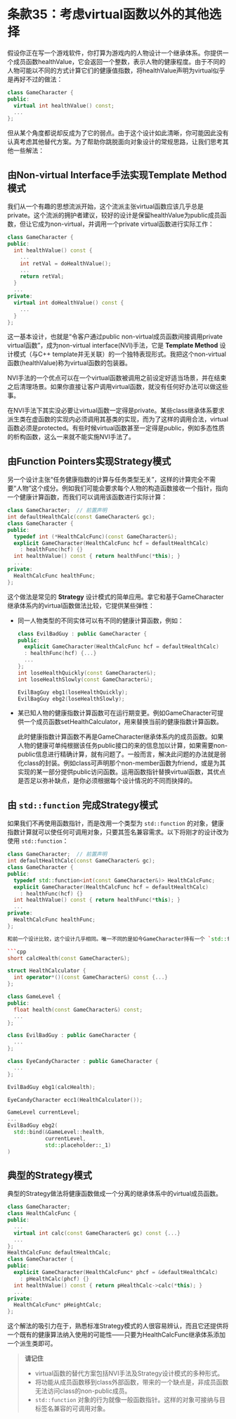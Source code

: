 # 条款35：考虑virtual函数以外的其他选择

假设你正在写一个游戏软件，你打算为游戏内的人物设计一个继承体系。你提供一个成员函数healthValue，它会返回一个整数，表示人物的健康程度。由于不同的人物可能以不同的方式计算它们的健康值指数，将healthValue声明为virtual似乎是再好不过的做法：

```cpp
class GameCharacter {
public: 
  virtual int healthValue() const;
  ...
};
```

但从某个角度都说却反成为了它的弱点。由于这个设计如此清晰，你可能因此没有认真考虑其他替代方案。为了帮助你跳脱面向对象设计的常规思路，让我们思考其他一些解法：

## 由Non-virtual Interface手法实现Template Method模式

我们从一个有趣的思想流派开始，这个流派主张virtual函数应该几乎总是private。这个流派的拥护者建议，较好的设计是保留healthValue为public成员函数，但让它成为non-virtual，并调用一个private virtual函数进行实际工作：

```cpp
class GameCharacter {
public:
  int healthValue() const {    
    ...
    int retVal = doHealthValue();
    ...
    return retVal;
  }
  ...
private:
  virtual int doHealthValue() const {
    ...
  }
};
```

这一基本设计，也就是“令客户通过public non-virtual成员函数间接调用private virtual函数”，成为non-virtual interface(NVI)手法，它是 **Template Method** 设计模式（与C++ template并无关联）的一个独特表现形式。我把这个non-virtual函数(healthValue)称为virtual函数的包装器。

NVI手法的一个优点可以在一个virtual函数被调用之前设定好适当场景，并在结束之后清理场景。如果你直接让客户调用virtual函数，就没有任何好办法可以做这些事。

在NVI手法下其实没必要让virtual函数一定得是private。某些class继承体系要求派生类在虚函数的实现内必须调用其基类的实现，而为了这样的调用合法，virtual函数必须是protected。有些时候virtual函数甚至一定得是public，例如多态性质的析构函数，这么一来就不能实施NVI手法了。

## 由Function Pointers实现Strategy模式

另一个设计主张“任务健康指数的计算与任务类型无关”，这样的计算完全不需要“人物”这个成分。例如我们可能会要求每个人物的构造函数接收一个指针，指向一个健康计算函数，而我们可以调用该函数进行实际计算：

```cpp
class GameCharacter;  // 前置声明
int defaultHealthCalc(const GameCharacter& gc);
class GameCharacter {
public:
  typedef int (*HealthCalcFunc)(const GameCharacter&);
  explicit GameCharacter(HealthCalcFunc hcf = defaultHealthCalc)
    : healthFunc(hcf) {}
  int healthValue() const { return healthFunc(*this); }
  ...
private:
  HealthCalcFunc healthFunc;
};
```

这个做法是常见的 **Strategy** 设计模式的简单应用。拿它和基于GameCharacter继承体系内的virtual函数做法比较，它提供某些弹性：

- 同一人物类型的不同实体可以有不同的健康计算函数，例如：

  ```cpp
  class EvilBadGuy : public GameCharacter {
  public:
    explicit GameCharacter(HealthCalcFunc hcf = defaultHealthCalc)
    : healthFunc(hcf) {...}
    ...
  };
  int loseHealthQuickly(const GameCharacter&);
  int loseHealthSlowly(const GameCharacter&);

  EvilBagGuy ebg1(loseHealthQuickly);
  EvilBagGuy ebg2(loseHealthSlowly);
  ```

- 某已知人物的健康指数计算函数可在运行期变更。例如GameCharacter可提供一个成员函数setHealthCalculator，用来替换当前的健康指数计算函数。

  此时健康指数计算函数不再是GameCharacter继承体系内的成员函数。如果人物的健康可单纯根据该任务public接口的来的信息加以计算，如果需要non-public信息进行精确计算，就有问题了。一般而言，解决此问题的办法就是弱化class的封装。例如class可声明那个non-member函数为friend，或是为其实现的某一部分提供public访问函数。运用函数指针替换virtual函数，其优点是否足以弥补缺点，是你必须根据每个设计情况的不同而抉择的。

## 由 `std::function` 完成Strategy模式

如果我们不再使用函数指针，而是改用一个类型为 `std::function` 的对象，健康指数计算就可以使任何可调用对象，只要其签名兼容需求。以下将刚才的设计改为使用 `std::function`：

```cpp
class GameCharacter;  // 前置声明
int defaultHealthCalc(const GameCharacter& gc);
class GameCharacter {
public:
  typedef std::function<int(const GameCharacter&)> HealthCalcFunc;
  explicit GameCharacter(HealthCalcFunc hcf = defaultHealthCalc)
    : healthFunc(hcf) {}
  int healthValue() const { return healthFunc(*this); }
  ...
private:
  HealthCalcFunc healthFunc;
};

和前一个设计比较，这个设计几乎相同。唯一不同的是如今GameCharacter持有一个 `std::function` 对象，这个可以让客户在指定健康计算函数上拥有更惊人的弹性：

```cpp
short calcHealth(const GameCharacter&);

struct HealthCalculator {
  int operator*()(const GameCharacter&) const {...}
};

class GameLevel {
public:
  float health(const GameCharacter&) const;
  ...
};

class EvilBadGuy : public GameCharacter {
  ...
};

class EyeCandyCharacter : public GameCharacter {
  ...
};

EvilBadGuy ebg1(calcHealth);

EyeCandyCharacter ecc1(HealthCalculator());

GameLevel currentLevel;
...
EvilBadGuy ebg2(
  std::bind(&GameLevel::health, 
            currentLevel, 
            std::placeholder::_1)
)
```

## 典型的Strategy模式

典型的Strategy做法将健康函数做成一个分离的继承体系中的virtual成员函数。

```cpp
class GameCharacter;
class HealthCalcFunc {
public:
  ...
  virtual int calc(const GameCharacter& gc) const {...}
  ...
};
HealthCalcFunc defaultHealthCalc;
class GameCharacter {
public:
  explicit GameCharacter(HealthCalcFunc* phcf = &defaultHealthCalc)
    : pHealthCalc(phcf) {}
  int healthValue() const { return pHealthCalc->calc(*this); }
  ...
private:
  HealthCalcFunc* pHeightCalc;    
};
```

这个解法的吸引力在于，熟悉标准Strategy模式的人很容易辨认，而且它还提供将一个既有的健康算法纳入使用的可能性——只要为HealthCalcFunc继承体系添加一个派生类即可。

> **请记住**
>
> - virtual函数的替代方案包括NVI手法及Strategy设计模式的多种形式。
> - 将功能从成员函数移到class外部函数，带来的一个缺点是，非成员函数无法访问class的non-public成员。
> - `std::function` 对象的行为就像一般函数指针。这样的对象可接纳与目标签名兼容的可调用对象。
